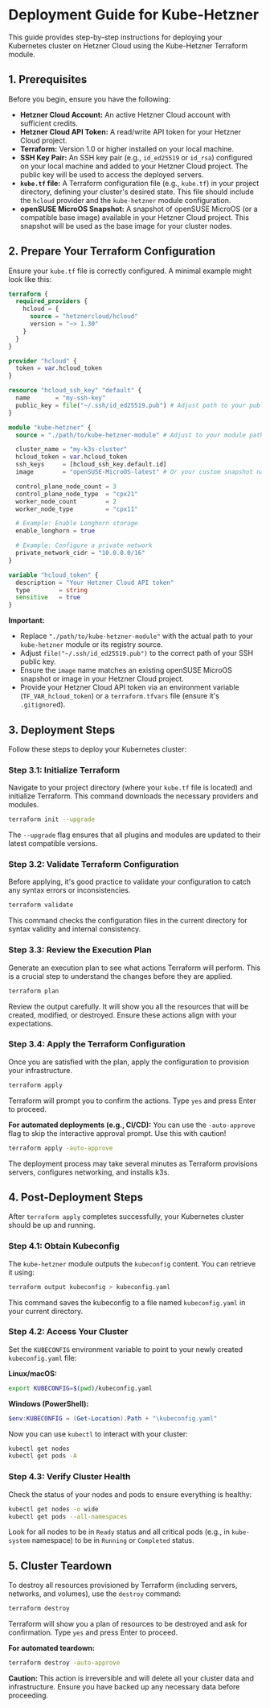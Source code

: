 # Deployment Guide for Kube-Hetzner

This guide provides step-by-step instructions for deploying your Kubernetes cluster on Hetzner Cloud using the Kube-Hetzner Terraform module.

## 1. Prerequisites

Before you begin, ensure you have the following:

- **Hetzner Cloud Account:** An active Hetzner Cloud account with sufficient credits.
- **Hetzner Cloud API Token:** A read/write API token for your Hetzner Cloud project.
- **Terraform:** Version 1.0 or higher installed on your local machine.
- **SSH Key Pair:** An SSH key pair (e.g., `id_ed25519` or `id_rsa`) configured on your local machine and added to your Hetzner Cloud project. The public key will be used to access the deployed servers.
- **`kube.tf` file:** A Terraform configuration file (e.g., `kube.tf`) in your project directory, defining your cluster's desired state. This file should include the `hcloud` provider and the `kube-hetzner` module configuration.
- **openSUSE MicroOS Snapshot:** A snapshot of openSUSE MicroOS (or a compatible base image) available in your Hetzner Cloud project. This snapshot will be used as the base image for your cluster nodes.

## 2. Prepare Your Terraform Configuration

Ensure your `kube.tf` file is correctly configured. A minimal example might look like this:

```terraform
terraform {
  required_providers {
    hcloud = {
      source = "hetznercloud/hcloud"
      version = "~> 1.30"
    }
  }
}

provider "hcloud" {
  token = var.hcloud_token
}

resource "hcloud_ssh_key" "default" {
  name       = "my-ssh-key"
  public_key = file("~/.ssh/id_ed25519.pub") # Adjust path to your public key
}

module "kube-hetzner" {
  source = "./path/to/kube-hetzner-module" # Adjust to your module path or registry source

  cluster_name = "my-k3s-cluster"
  hcloud_token = var.hcloud_token
  ssh_keys     = [hcloud_ssh_key.default.id]
  image        = "openSUSE-MicroOS-latest" # Or your custom snapshot name

  control_plane_node_count = 3
  control_plane_node_type  = "cpx21"
  worker_node_count        = 2
  worker_node_type         = "cpx11"

  # Example: Enable Longhorn storage
  enable_longhorn = true

  # Example: Configure a private network
  private_network_cidr = "10.0.0.0/16"
}

variable "hcloud_token" {
  description = "Your Hetzner Cloud API token"
  type        = string
  sensitive   = true
}
```

**Important:**

- Replace `"./path/to/kube-hetzner-module"` with the actual path to your `kube-hetzner` module or its registry source.
- Adjust `file("~/.ssh/id_ed25519.pub")` to the correct path of your SSH public key.
- Ensure the `image` name matches an existing openSUSE MicroOS snapshot or image in your Hetzner Cloud project.
- Provide your Hetzner Cloud API token via an environment variable (`TF_VAR_hcloud_token`) or a `terraform.tfvars` file (ensure it's `.gitignore`d).

## 3. Deployment Steps

Follow these steps to deploy your Kubernetes cluster:

### Step 3.1: Initialize Terraform

Navigate to your project directory (where your `kube.tf` file is located) and initialize Terraform. This command downloads the necessary providers and modules.

```sh
terraform init --upgrade
```

The `--upgrade` flag ensures that all plugins and modules are updated to their latest compatible versions.

### Step 3.2: Validate Terraform Configuration

Before applying, it's good practice to validate your configuration to catch any syntax errors or inconsistencies.

```sh
terraform validate
```

This command checks the configuration files in the current directory for syntax validity and internal consistency.

### Step 3.3: Review the Execution Plan

Generate an execution plan to see what actions Terraform will perform. This is a crucial step to understand the changes before they are applied.

```sh
terraform plan
```

Review the output carefully. It will show you all the resources that will be created, modified, or destroyed. Ensure these actions align with your expectations.

### Step 3.4: Apply the Terraform Configuration

Once you are satisfied with the plan, apply the configuration to provision your infrastructure.

```sh
terraform apply
```

Terraform will prompt you to confirm the actions. Type `yes` and press Enter to proceed.

**For automated deployments (e.g., CI/CD):** You can use the `-auto-approve` flag to skip the interactive approval prompt. Use this with caution!

```sh
terraform apply -auto-approve
```

The deployment process may take several minutes as Terraform provisions servers, configures networking, and installs k3s.

## 4. Post-Deployment Steps

After `terraform apply` completes successfully, your Kubernetes cluster should be up and running.

### Step 4.1: Obtain Kubeconfig

The `kube-hetzner` module outputs the `kubeconfig` content. You can retrieve it using:

```sh
terraform output kubeconfig > kubeconfig.yaml
```

This command saves the kubeconfig to a file named `kubeconfig.yaml` in your current directory.

### Step 4.2: Access Your Cluster

Set the `KUBECONFIG` environment variable to point to your newly created `kubeconfig.yaml` file:

**Linux/macOS:**

```sh
export KUBECONFIG=$(pwd)/kubeconfig.yaml
```

**Windows (PowerShell):**

```powershell
$env:KUBECONFIG = (Get-Location).Path + "\kubeconfig.yaml"
```

Now you can use `kubectl` to interact with your cluster:

```sh
kubectl get nodes
kubectl get pods -A
```

### Step 4.3: Verify Cluster Health

Check the status of your nodes and pods to ensure everything is healthy:

```sh
kubectl get nodes -o wide
kubectl get pods --all-namespaces
```

Look for all nodes to be in `Ready` status and all critical pods (e.g., in `kube-system` namespace) to be in `Running` or `Completed` status.

## 5. Cluster Teardown

To destroy all resources provisioned by Terraform (including servers, networks, and volumes), use the `destroy` command:

```sh
terraform destroy
```

Terraform will show you a plan of resources to be destroyed and ask for confirmation. Type `yes` and press Enter to proceed.

**For automated teardown:**

```sh
terraform destroy -auto-approve
```

**Caution:** This action is irreversible and will delete all your cluster data and infrastructure. Ensure you have backed up any necessary data before proceeding.
